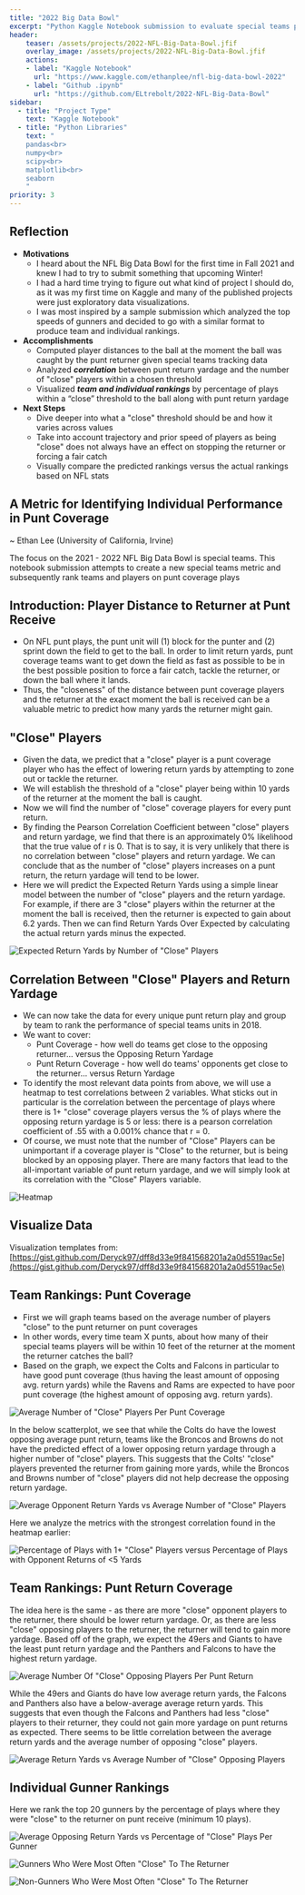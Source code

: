 ```yaml
---
title: "2022 Big Data Bowl"
excerpt: "Python Kaggle Notebook submission to evaluate special teams performance"
header:
    teaser: /assets/projects/2022-NFL-Big-Data-Bowl.jfif
    overlay_image: /assets/projects/2022-NFL-Big-Data-Bowl.jfif
    actions:
    - label: "Kaggle Notebook"
      url: "https://www.kaggle.com/ethanplee/nfl-big-data-bowl-2022"
    - label: "Github .ipynb"
      url: "https://github.com/ELtrebolt/2022-NFL-Big-Data-Bowl"
sidebar:
  - title: "Project Type"
    text: "Kaggle Notebook"
  - title: "Python Libraries"
    text: "
    pandas<br>
    numpy<br>
    scipy<br>
    matplotlib<br>
    seaborn
    "
priority: 3
---
```


## Reflection
- **Motivations**
  - I heard about the NFL Big Data Bowl for the first time in Fall 2021 and knew I had to try to submit something that upcoming Winter!
  - I had a hard time trying to figure out what kind of project I should do, as it was my first time on Kaggle and many of the published projects were just exploratory data visualizations.
  - I was most inspired by a sample submission which analyzed the top speeds of gunners and decided to go with a similar format to produce team and individual rankings.
- **Accomplishments**
  - Computed player distances to the ball at the moment the ball was caught by the punt returner given special teams tracking data
  - Analyzed ***correlation*** between punt return yardage and the number of "close" players within a chosen threshold
  - Visualized ***team and individual rankings*** by percentage of plays within a “close” threshold to the ball along with punt return yardage
- **Next Steps**
  - Dive deeper into what a "close" threshold should be and how it varies across values
  - Take into account trajectory and prior speed of players as being "close" does not always have an effect on stopping the returner or forcing a fair catch
  - Visually compare the predicted rankings versus the actual rankings based on NFL stats

## A Metric for Identifying Individual Performance in Punt Coverage

~ Ethan Lee (University of California, Irvine)

The focus on the 2021 - 2022 NFL Big Data Bowl is special teams. This notebook submission attempts to create a new special teams metric and subsequently rank teams and players on punt coverage plays

## Introduction: Player Distance to Returner at Punt Receive

- On NFL punt plays, the punt unit will (1) block for the punter and (2) sprint down the field to get to the ball. In order to limit return yards, punt coverage teams want to get down the field as fast as possible to be in the best possible position to force a fair catch, tackle the returner, or down the ball where it lands.
- Thus, the "closeness" of the distance between punt coverage players and the returner at the exact moment the ball is received can be a valuable metric to predict how many yards the returner might gain.

## "Close" Players

- Given the data, we predict that a "close" player is a punt coverage player who has the effect of lowering return yards by attempting to zone out or tackle the returner.
- We will establish the threshold of a "close" player being within 10 yards of the returner at the moment the ball is caught.
- Now we will find the number of "close" coverage players for every punt return.
- By finding the Pearson Correlation Coefficient between "close" players and return yardage, we find that there is an approximately 0% likelihood that the true value of r is 0. That is to say, it is very unlikely that there is no correlation between "close" players and return yardage. We can conclude that as the number of "close" players increases on a punt return, the return yardage will tend to be lower. 
- Here we will predict the Expected Return Yards using a simple linear model between the number of "close" players and the return yardage. For example, if there are 3 "close" players within the returner at the moment the ball is received, then the returner is expected to gain about 6.2 yards. Then we can find Return Yards Over Expected by calculating the actual return yards minus the expected.

![Expected Return Yards by Number of "Close" Players](https://github.com/ELtrebolt/2022-NFL-Big-Data-Bowl/assets/44250460/b7ee9f8a-5871-4298-a123-6dd0f9a6f821)

## Correlation Between "Close" Players and Return Yardage

- We can now take the data for every unique punt return play and group by team to rank the performance of special teams units in 2018. 
- We want to cover:
  * Punt Coverage - how well do teams get close to the opposing returner... versus the Opposing Return Yardage
  * Punt Return Coverage - how well do teams' opponents get close to the returner... versus Return Yardage
- To identify the most relevant data points from above, we will use a heatmap to test correlations between 2 variables. What sticks out in particular is the correlation between the percentage of plays where there is 1+ "close" coverage players versus the % of plays where the opposing return yardage is 5 or less: there is a pearson correlation coefficient of .55 with a 0.001% chance that r = 0.
- Of course, we must note that the number of "Close" Players can be unimportant if a coverage player is "Close" to the returner, but is being blocked by an opposing player. There are many factors that lead to the all-important variable of punt return yardage, and we will simply look at its correlation with the "Close" Players variable.

![Heatmap](https://github.com/ELtrebolt/2022-NFL-Big-Data-Bowl/assets/44250460/b41d9151-eeca-4d66-937b-f30555823e17)

## Visualize Data

Visualization templates from: [https://gist.github.com/Deryck97/dff8d33e9f841568201a2a0d5519ac5e](https://gist.github.com/Deryck97/dff8d33e9f841568201a2a0d5519ac5e)

## Team Rankings: Punt Coverage

- First we will graph teams based on the average number of players "close" to the punt returner on punt coverages
- In other words, every time team X punts, about how many of their special teams players will be within 10 feet of the returner at the moment the returner catches the ball?
- Based on the graph, we expect the Colts and Falcons in particular to have good punt coverage (thus having the least amount of opposing avg. return yards) while the Ravens and Rams are expected to have poor punt coverage (the highest amount of opposing avg. return yards). 

![Average Number of "Close" Players Per Punt Coverage](https://github.com/ELtrebolt/2022-NFL-Big-Data-Bowl/assets/44250460/89234459-4254-4e84-8cf3-a2eb69d94686)

In the below scatterplot, we see that while the Colts do have the lowest opposing average punt return, teams like the Broncos and Browns do not have the predicted effect of a lower opposing return yardage through a higher number of "close" players. This suggests that the Colts' "close" players prevented the returner from gaining more yards, while the Broncos and Browns number of "close" players did not help decrease the opposing return yardage.

![Average Opponent Return Yards vs Average Number of "Close" Players](https://github.com/ELtrebolt/2022-NFL-Big-Data-Bowl/assets/44250460/ed60a1f1-9974-42ec-8d35-09bd3d155433)

Here we analyze the metrics with the strongest correlation found in the heatmap earlier:

![Percentage of Plays with 1+ "Close" Players versus Percentage of Plays with Opponent Returns of <5 Yards](https://github.com/ELtrebolt/2022-NFL-Big-Data-Bowl/assets/44250460/33f2502a-4a06-4dba-88bf-4142af302e38)

## Team Rankings: Punt Return Coverage

The idea here is the same - as there are more "close" opponent players to the returner, there should be lower return yardage. Or, as there are less "close" opposing players to the returner, the returner will tend to gain more yardage. Based off of the graph, we expect the 49ers and Giants to have the least punt return yardage and the Panthers and Falcons to have the highest return yardage.

![Average Number Of "Close" Opposing Players Per Punt Return](https://github.com/ELtrebolt/2022-NFL-Big-Data-Bowl/assets/44250460/83395c35-7832-418f-8975-d022e8a90936)

While the 49ers and Giants do have low average return yards, the Falcons and Panthers also have a below-average average return yards. This suggests that even though the Falcons and Panthers had less "close" players to their returner, they could not gain more yardage on punt returns as expected. There seems to be little correlation between the average return yards and the average number of opposing "close" players.

![Average Return Yards vs Average Number of "Close" Opposing Players](https://github.com/ELtrebolt/2022-NFL-Big-Data-Bowl/assets/44250460/7a7b086a-95c0-430c-b4a6-ee6c68b1c157)

## Individual Gunner Rankings

Here we rank the top 20 gunners by the percentage of plays where they were "close" to the returner on punt receive (minimum 10 plays).

![Average Opposing Return Yards vs Percentage of "Close" Plays Per Gunner](https://github.com/ELtrebolt/2022-NFL-Big-Data-Bowl/assets/44250460/d46104b9-5d45-45be-a46e-2f19565d87b9)

![Gunners Who Were Most Often "Close" To The Returner](https://github.com/ELtrebolt/2022-NFL-Big-Data-Bowl/assets/44250460/0f512832-6e9e-49a2-9ba6-f4f2603d7cf1)

![Non-Gunners Who Were Most Often "Close" To The Returner](https://github.com/ELtrebolt/2022-NFL-Big-Data-Bowl/assets/44250460/4550c9eb-24db-4359-9d48-8c0e68f5fbb2)